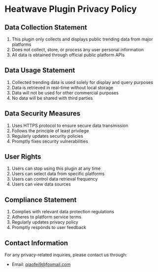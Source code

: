 # Heatwave Plugin Privacy Policy

## Data Collection Statement
1. This plugin only collects and displays public trending data from major platforms
2. Does not collect, store, or process any user personal information
3. All data is obtained through official public platform APIs

## Data Usage Statement
1. Collected trending data is used solely for display and query purposes
2. Data is retrieved in real-time without local storage
3. Data will not be used for other commercial purposes
4. No data will be shared with third parties

## Data Security Measures
1. Uses HTTPS protocol to ensure secure data transmission
2. Follows the principle of least privilege
3. Regularly updates security policies
4. Promptly fixes security vulnerabilities

## User Rights
1. Users can stop using this plugin at any time
2. Users can select data from specific platforms
3. Users can control data retrieval frequency
4. Users can view data sources

## Compliance Statement
1. Complies with relevant data protection regulations
2. Adheres to platform service terms
3. Regularly updates privacy policy
4. Promptly responds to user feedback

## Contact Information
For any privacy-related inquiries, please contact us through:
- Email: qiaofei9@foxmail.com